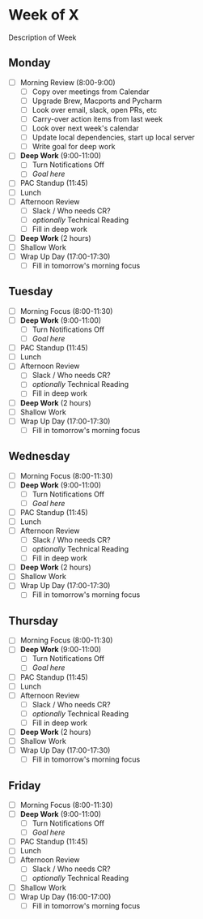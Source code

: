 # Week of X
Description of Week

## Monday
 - [ ] Morning Review (8:00-9:00)
	 - [ ] Copy over meetings from Calendar
	 - [ ] Upgrade Brew, Macports and Pycharm
	 - [ ] Look over email, slack, open PRs, etc
	 - [ ] Carry-over action items from last week
	 - [ ] Look over next week's calendar
	 - [ ] Update local dependencies, start up local server
	 - [ ] Write goal for deep work
 - [ ] **Deep Work** (9:00-11:00)
	 - [ ] Turn Notifications Off
	 - [ ] *Goal here*
 - [ ] PAC Standup (11:45)
 - [ ] Lunch
 - [ ] Afternoon Review
	 - [ ] Slack / Who needs CR?
	 - [ ] *optionally* Technical Reading
	 - [ ] Fill in deep work
 - [ ] **Deep Work** (2 hours)
 - [ ] Shallow Work
 - [ ] Wrap Up Day (17:00-17:30)
	 - [ ] Fill in tomorrow's morning focus

## Tuesday
 - [ ] Morning Focus (8:00-11:30)
 - [ ] **Deep Work** (9:00-11:00)
	 - [ ] Turn Notifications Off
	 - [ ] *Goal here*
 - [ ] PAC Standup (11:45)
 - [ ] Lunch
 - [ ] Afternoon Review
	 - [ ] Slack / Who needs CR?
	 - [ ] *optionally* Technical Reading
	 - [ ] Fill in deep work
 - [ ] **Deep Work** (2 hours)
 - [ ] Shallow Work
 - [ ] Wrap Up Day (17:00-17:30)
	 - [ ] Fill in tomorrow's morning focus

## Wednesday
 - [ ] Morning Focus (8:00-11:30)
 - [ ] **Deep Work** (9:00-11:00)
	 - [ ] Turn Notifications Off
	 - [ ] *Goal here*
 - [ ] PAC Standup (11:45)
 - [ ] Lunch
 - [ ] Afternoon Review
	 - [ ] Slack / Who needs CR?
	 - [ ] *optionally* Technical Reading
	 - [ ] Fill in deep work
 - [ ] **Deep Work** (2 hours)
 - [ ] Shallow Work
 - [ ] Wrap Up Day (17:00-17:30)
	 - [ ] Fill in tomorrow's morning focus

## Thursday
 - [ ] Morning Focus (8:00-11:30)
 - [ ] **Deep Work** (9:00-11:00)
	 - [ ] Turn Notifications Off
	 - [ ] *Goal here*
 - [ ] PAC Standup (11:45)
 - [ ] Lunch
 - [ ] Afternoon Review
	 - [ ] Slack / Who needs CR?
	 - [ ] *optionally* Technical Reading
	 - [ ] Fill in deep work
 - [ ] **Deep Work** (2 hours)
 - [ ] Shallow Work
 - [ ] Wrap Up Day (17:00-17:30)
	 - [ ] Fill in tomorrow's morning focus

## Friday
 - [ ] Morning Focus (8:00-11:30)
 - [ ] **Deep Work** (9:00-11:00)
	 - [ ] Turn Notifications Off
	 - [ ] *Goal here*
 - [ ] PAC Standup (11:45)
 - [ ] Lunch
 - [ ] Afternoon Review
	 - [ ] Slack / Who needs CR?
	 - [ ] *optionally* Technical Reading
 - [ ] Shallow Work
 - [ ] Wrap Up Day (16:00-17:00)
	 - [ ] Fill in tomorrow's morning focus